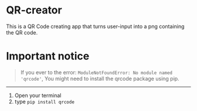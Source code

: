 # QR-creator
This is a QR Code creating app that turns user-input into a png containing the QR code.

# Important notice
> If you ever to the error: `ModuleNotFoundError: No module named 'qrcode'`,
> You might need to install the qrcode package using pip.
---
1. Open your terminal
2. type `pip install qrcode`
